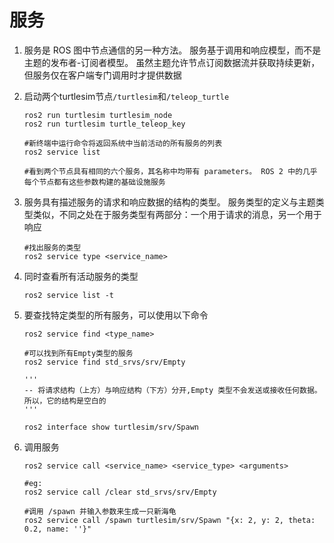 # 服务

1. 服务是 ROS 图中节点通信的另一种方法。 服务基于调用和响应模型，而不是主题的发布者-订阅者模型。 虽然主题允许节点订阅数据流并获取持续更新，但服务仅在客户端专门调用时才提供数据

2. 启动两个turtlesim节点`/turtlesim`和`/teleop_turtle`

   ```shell
   ros2 run turtlesim turtlesim_node
   ros2 run turtlesim turtle_teleop_key
   
   #新终端中运行命令将返回系统中当前活动的所有服务的列表
   ros2 service list
   
   #看到两个节点具有相同的六个服务，其名称中均带有 parameters。 ROS 2 中的几乎每个节点都有这些参数构建的基础设施服务
   ```

3. 服务具有描述服务的请求和响应数据的结构的类型。 服务类型的定义与主题类型类似，不同之处在于服务类型有两部分：一个用于请求的消息，另一个用于响应

   ```
   #找出服务的类型
   ros2 service type <service_name>
   ```

4. 同时查看所有活动服务的类型

   ```
   ros2 service list -t
   ```

5. 要查找特定类型的所有服务，可以使用以下命令

   ```shell
   ros2 service find <type_name>
   
   #可以找到所有Empty类型的服务
   ros2 service find std_srvs/srv/Empty
   
   '''
   -- 将请求结构（上方）与响应结构（下方）分开,Empty 类型不会发送或接收任何数据。 所以，它的结构是空白的
   '''
   
   ros2 interface show turtlesim/srv/Spawn
   ```

6. 调用服务

   ```shell
   ros2 service call <service_name> <service_type> <arguments>
   
   #eg:
   ros2 service call /clear std_srvs/srv/Empty
   
   #调用 /spawn 并输入参数来生成一只新海龟
   ros2 service call /spawn turtlesim/srv/Spawn "{x: 2, y: 2, theta: 0.2, name: ''}"
   ```

   